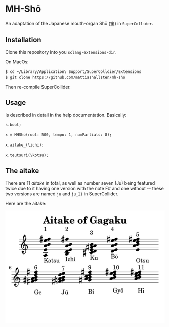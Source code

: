 # MH-Shō

An adaptation of the Japanese mouth-organ Shō (笙) in `SuperCollider`. 

## Installation

Clone this repository into you `sclang-extensions-dir`.

On MacOs:


``` sh
$ cd ~/Library/Application\ Support/SuperColldier/Extensions
$ git clone https://github.com/mattiashallsten/mh-sho
```

Then re-compile SuperCollider.

## Usage

Is described in detail in the help documentation. Basically:

``` sclang
s.boot;

x = MHSho(root: 500, tempo: 1, numPartials: 8);

x.aitake_(\ichi);

x.teutsuri(\kotsu);
```

## The aitake
There are 11 _aitake_ in total, as well as number seven (Jū) being featured twice due to it having one version with the note F# and one without -- these two versions are named `ju` and `ju_II` in SuperCollider.

Here are the aitake:

![Aitake of Gagagku](contents/sho-aitake.png)
